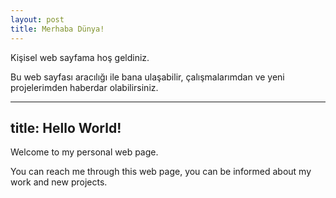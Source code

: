 ```yaml
---
layout: post
title: Merhaba Dünya!
---
```


Kişisel web sayfama hoş geldiniz.

Bu web sayfası aracılığı ile bana ulaşabilir, çalışmalarımdan ve yeni projelerimden haberdar olabilirsiniz.

---
title: Hello World!
---

Welcome to my personal web page.

You can reach me through this web page, you can be informed about my work and new projects.
